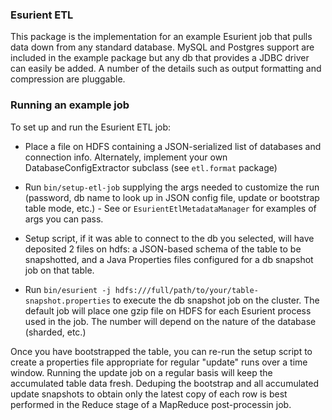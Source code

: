 ### Esurient ETL ###
This package is the implementation for an example Esurient job that pulls data down from any standard database. MySQL and Postgres support are included in the example package but any db that provides a JDBC driver can easily be added. A number of the details such as output formatting and compression are pluggable.

### Running an example job ###
To set up and run the Esurient ETL job:

* Place a file on HDFS containing a JSON-serialized list of databases and connection info. Alternately, implement your own DatabaseConfigExtractor subclass (see `etl.format` package)

* Run `bin/setup-etl-job` supplying the args needed to customize the run (password, db name to look up in JSON config file, update or bootstrap table mode, etc.) - See or `EsurientEtlMetadataManager` for examples of args you can pass.

* Setup script, if it was able to connect to the db you selected, will have deposited 2 files on hdfs: a JSON-based schema of the table to be snapshotted, and a Java Properties files configured for a db snapshot job on that table.

* Run `bin/esurient -j hdfs:///full/path/to/your/table-snapshot.properties` to execute the db snapshot job on the cluster. The default job will place one gzip file on HDFS for each Esurient process used in the job. The number will depend on the nature of the database (sharded, etc.)

Once you have bootstrapped the table, you can re-run the setup script to create a properties file appropriate for regular "update" runs over a time window. Running the update job on a regular basis will keep the accumulated table data fresh. Deduping the bootstrap and all accumulated update snapshots to obtain only the latest copy of each row is best performed in the Reduce stage of a MapReduce post-processin job.

